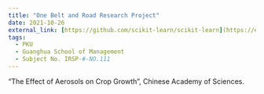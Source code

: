 ```yaml
---
title: "One Belt and Road Research Project"
date: 2021-10-26
external_link: [https://github.com/scikit-learn/scikit-learn](https://en.gsm.pku.edu.cn/faculty/zwg/
tags:
  - PKU
  - Guanghua School of Management
  - Subject No. IRSP-#-NO.111
---
```


“The Effect of Aerosols on Crop Growth”, Chinese Academy of Sciences.

<!--more-->
